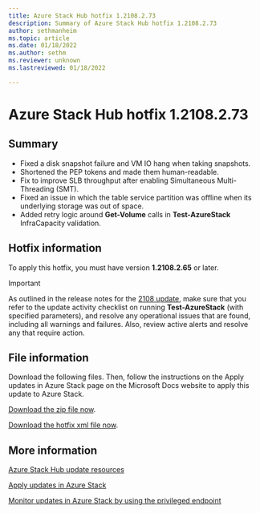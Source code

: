 ```yaml
---
title: Azure Stack Hub hotfix 1.2108.2.73
description: Summary of Azure Stack Hub hotfix 1.2108.2.73
author: sethmanheim
ms.topic: article
ms.date: 01/18/2022
ms.author: sethm
ms.reviewer: unknown
ms.lastreviewed: 01/18/2022

---
```


# Azure Stack Hub hotfix 1.2108.2.73

## Summary

- Fixed a disk snapshot failure and VM IO hang when taking snapshots.
- Shortened the PEP tokens and made them human-readable.
- Fix to improve SLB throughput after enabling Simultaneous Multi-Threading (SMT).
- Fixed an issue in which the table service partition was offline when its underlying storage was out of space.
- Added retry logic around **Get-Volume** calls in **Test-AzureStack** InfraCapacity validation.

## Hotfix information

To apply this hotfix, you must have version **1.2108.2.65** or later.

> [!IMPORTANT]
> As outlined in the release notes for the [2108 update](release-notes.md?view=azs-2108&preserve-view=true), make sure that you refer to the update activity checklist on running **Test-AzureStack** (with specified parameters), and resolve any operational issues that are found, including all warnings and failures. Also, review active alerts and resolve any that require action.

## File information

Download the following files. Then, follow the instructions on the Apply updates in Azure Stack page on the Microsoft Docs website to apply this update to Azure Stack.

[Download the zip file now](https://azurestackhub.azureedge.net/PR/download/MAS_ProdHotfix_1.2108.2.73/HotFix/AzS_Update_1.2108.2.73.zip).

[Download the hotfix xml file now](https://azurestackhub.azureedge.net/PR/download/MAS_ProdHotfix_1.2108.2.73/HotFix/metadata.xml).

## More information

[Azure Stack Hub update resources](azure-stack-updates.md)

[Apply updates in Azure Stack](azure-stack-apply-updates.md)

[Monitor updates in Azure Stack by using the privileged endpoint](azure-stack-monitor-update.md)

